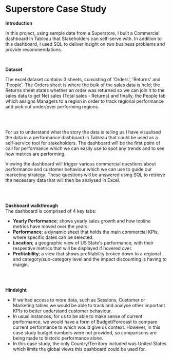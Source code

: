 # Superstore Case Study
**Introduction**

In this project, using sample data from a Superstore, I built a Commercial dashboard in Tableau that Stakeholders can self-serve with.
In addition to this dashboard, I used SQL to deliver insight on two business problems and provide recommendations.

<br>

**Dataset**

The excel dataset contains 3 sheets, consisting of 'Orders', 'Returns' and 'People'.
The Orders sheet is where the bulk of the sales data is held;
the Returns sheet states whether an order was returned so we can join it to the sales data to get Net sales (Total sales - Returns)
and finally, the People tab which assigns Managers to a region in order to track regional performance and pick out under/over performing regions.

<br>
<br>

For us to understand what the story the data is telling us I have visualised the data in a performance dashboard in Tableau that could be used as a self-service tool for stakeholders.
The dashboard will be the first point of call for performance which we can easily use to spot any trends and to see how metrics are performing.


Viewing the dashboard will trigger various commercial questions about performance and customer behaviour which we can use to guide our marketing strategy.
These questions will be answered using SQL to retrieve the necessary data that will then be analysed in Excel.

<br>
<br>

**Dashboard walkthrough**
<br>
The dashboard is comprised of 4 key tabs:

- **Yearly Performance**; shows yearly sales growth and how topline metrics have moved over the years.
- **Performance**; a dynamic sheet that holds the main commercial KPIs, where specific dates can be selected.
- **Location**; a geographic view of US State's performance, with their respective metrics that will be displayed if hovered over.
- **Profitability**; a view that shows profitability broken down to a regional and category/sub-category level and the impact discounting is having to margin.

<br>
<br>

**Hindsight**
<br>
- If we had access to more data, such as Sessions, Customer or Marketing tables we would be able to track and analyse other important KPIs to better understand customer behaviour.
- In usual instances, for us to be able to make sense of current performance, we would have a form of Budget/Forecast to compare current performance to which would give us context.
However, in this case study budget numbers were not provided, so comparisons are being made to historic performance alone.
- In this case study, the only Country/Territory included was United States which limits the global views this dashboard could be used for.
